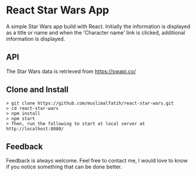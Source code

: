 # React Star Wars App
A simple Star Wars app build with React. Initially the information is displayed as a title or name and when the 'Character name' link is clicked, additional information is displayed.

## API
The Star Wars data is retrieved from https://swapi.co/

## Clone and Install
```
> git clone https://github.com/muslimalfatih/react-star-wars.git
> cd react-star-wars
> npm install
> npm start
> Then, run the following to start at local server at http://localhost:8080/
```

## Feedback
Feedback is always welcome. Feel free to contact me, I would love to know if you notice something that can be done better. 
